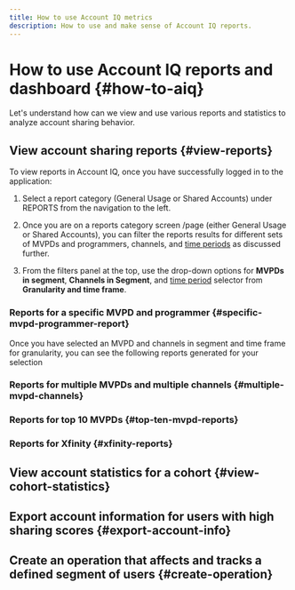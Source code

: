 ```yaml
---
title: How to use Account IQ metrics
description: How to use and make sense of Account IQ reports.  
---
```


# How to use Account IQ reports and dashboard {#how-to-aiq}

Let's understand how can we view and use various reports and statistics to analyze account sharing behavior.

## View account sharing reports {#view-reports}

To view reports in Account IQ, once you have successfully logged in to the application:

1. Select a report category (General Usage or Shared Accounts) under REPORTS from the navigation to the left.

1. Once you are on a reports category screen /page (either General Usage or Shared Accounts), you can filter the reports results for different sets of MVPDs and programmers, channels, and [time periods](/help/AccountIQ/product-concepts.md#time-frame) as discussed further.

1. From the filters panel at the top, use the drop-down options for **MVPDs in segment**, **Channels in Segment**, and [time period](/help/AccountIQ/product-concepts.md#time-frame) selector from **Granularity and time frame**.

### Reports for a specific MVPD and programmer {#specific-mvpd-programmer-report}

Once you have selected an MVPD and channels in segment and time frame for granularity, you can see the following reports generated for your selection

### Reports for multiple MVPDs and multiple channels {#multiple-mvpd-channels}


### Reports for top 10 MVPDs {#top-ten-mvpd-reports}
  
### Reports for Xfinity {#xfinity-reports}


## View account statistics for a cohort {#view-cohort-statistics}

## Export account information for users with high sharing scores {#export-account-info}

## Create an operation that affects and tracks a defined segment of users {#create-operation}

